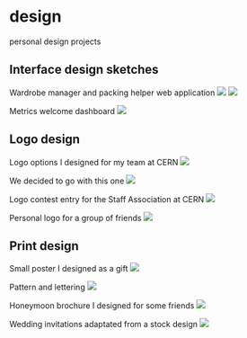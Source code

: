 design
======

personal design projects


Interface design sketches
---
Wardrobe manager and packing helper web application
![](/thumbnails/mylug_items.png?raw=true)
![](/thumbnails/mylug_wardrobe.png?raw=true)

Metrics welcome dashboard
![](/thumbnails/mywlcg-dashboard.jpg?raw=true)


Logo design
---

Logo options I designed for my team at CERN
![](/thumbnails/sam.png?raw=true)

We decided to go with this one
![](/thumbnails/sam_logo.png?raw=true)

Logo contest entry for the Staff Association at CERN
![](/thumbnails/cern_saap.png?raw=true)

Personal logo for a group of friends
![](/thumbnails/calabaza.png?raw=true)

Print design
------------

Small poster I designed as a gift
![](/thumbnails/dancers.jpg?raw=true)

Pattern and lettering
![](/thumbnails/pattern.jpg?raw=true)

Honeymoon brochure I designed for some friends
![](/thumbnails/honeymoon.png?raw=true)

Wedding invitations adaptated from a stock design
![](/thumbnails/wedding_adaptation.png?raw=true)